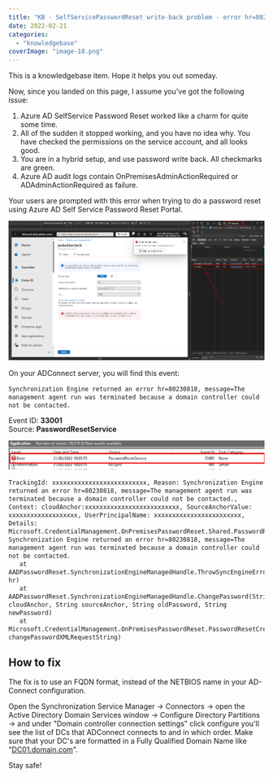 ```yaml
---
title: "KB - SelfServicePasswordReset write-back problem - error hr=80230818"
date: 2022-02-21
categories: 
  - "knowledgebase"
coverImage: "image-18.png"
---
```


This is a knowledgebase item. Hope it helps you out someday.

Now, since you landed on this page, I assume you've got the following issue:

1. Azure AD SelfService Password Reset worked like a charm for quite some time.
2. All of the sudden it stopped working, and you have no idea why. You have checked the permissions on the service account, and all looks good.
3. You are in a hybrid setup, and use password write back. All checkmarks are green.
4. Azure AD audit logs contain OnPremisesAdminActionRequired or ADAdminActionRequired as failure.

Your users are prompted with this error when trying to do a password reset using Azure AD Self Service Password Reset Portal.

![](/assets/images/image-18.png)

On your ADConnect server, you will find this event:

```
Synchronization Engine returned an error hr=80230818, message=The management agent run was terminated because a domain controller could not be contacted.
```

Event ID: **33001**  
Source: **PasswordResetService**

![](/assets/images/1645438201-1024x117.png)

```
TrackingId: xxxxxxxxxxxxxxxxxxxxxxxxxx, Reason: Synchronization Engine returned an error hr=80230818, message=The management agent run was terminated because a domain controller could not be contacted., Context: cloudAnchor:xxxxxxxxxxxxxxxxxxxxxxxxxx, SourceAnchorValue: xxxxxxxxxxxxxxxxxxx, UserPrincipalName: xxxxxxxxxxxxxxxxxxxxxxxx, Details: Microsoft.CredentialManagement.OnPremisesPasswordReset.Shared.PasswordResetException: Synchronization Engine returned an error hr=80230818, message=The management agent run was terminated because a domain controller could not be contacted.
   at AADPasswordReset.SynchronizationEngineManagedHandle.ThrowSyncEngineError(Int32 hr)
   at AADPasswordReset.SynchronizationEngineManagedHandle.ChangePassword(String cloudAnchor, String sourceAnchor, String oldPassword, String newPassword)
   at Microsoft.CredentialManagement.OnPremisesPasswordReset.PasswordResetCredentialManager.ChangePassword(String changePasswordXMLRequestString)
```

## How to fix

The fix is to use an FQDN format, instead of the NETBIOS name in your AD-Connect configuration.

Open the Synchronization Service Manager -> Connectors -> open the Active Directory Domain Services window -> Configure Directory Partitions -> and under "Domain controller connection settings" click configure you'll see the list of DCs that ADConnect connects to and in which order. Make sure that your DC's are formatted in a Fully Qualified Domain Name like "[DC01.domain.com](https://dc01.domain.com/)".

Stay safe!
